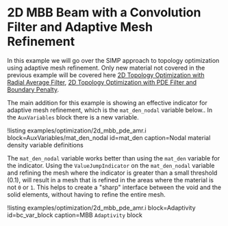 # 2D MBB Beam with a Convolution Filter and Adaptive Mesh Refinement

In this example we will go over the SIMP approach to topology optimization using adaptive mesh refinement. Only new material not covered in the previous
example will be covered here [2D Topology Optimization with Radial Average Filter](2d_mbb.md), [2D Topology Optimization with PDE Filter and Boundary Penalty](2d_mbb_pde.md).

The main addition for this example is showing an effective indicator for
adaptive mesh refinement, which is the `mat_den_nodal` variable below.. In the `AuxVariables` block there is a new variable.

!listing examples/optimization/2d_mbb_pde_amr.i
         block=AuxVariables/mat_den_nodal id=mat_den
         caption=Nodal material density variable definitions

The `mat_den_nodal` variable works better than using the `mat_den` variable for
the indicator. Using the `ValueJumpIndicator` on the `mat_den_nodal` variable
and refining the mesh where the indicator is greater than a small threshold
(0.1), will result in a mesh that is refined in the areas where the material is
not `0` or `1`. This helps to create a "sharp" interface between the void and
the solid elements, without having to refine the entire mesh.

!listing examples/optimization/2d_mbb_pde_amr.i
         block=Adaptivity id=bc_var_block
         caption=MBB `Adaptivity` block
